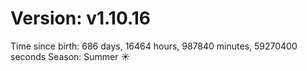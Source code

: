 # Version: v1.10.16
Time since birth: 686 days, 16464 hours, 987840 minutes, 59270400 seconds
Season: Summer ☀️
